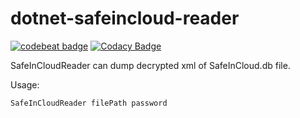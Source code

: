 # dotnet-safeincloud-reader

[![codebeat badge](https://codebeat.co/badges/c2e5fe2b-46a1-48e0-9f67-57b3d239f859)](https://codebeat.co/projects/github-com-tmatz-dotnet-safeincloud-reader-master)
[![Codacy Badge](https://api.codacy.com/project/badge/Grade/20010e1976ef4f178dc8820aedfa0ce4)](https://www.codacy.com/manual/tmatz/dotnet-safeincloud-reader?utm_source=github.com&amp;utm_medium=referral&amp;utm_content=tmatz/dotnet-safeincloud-reader&amp;utm_campaign=Badge_Grade)

SafeInCloudReader can dump decrypted xml of SafeInCloud.db file.

Usage:

    SafeInCloudReader filePath password
